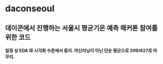 # daconseoul
## 데이콘에서 진행하는 서울시 평균기온 예측 해커톤 참여를 위한 코드
#### 일정 상 EDA 와 시각화 수준에서 중지. 머신러닝이 아닌 단순 평균으로 209/627로 마무리.
